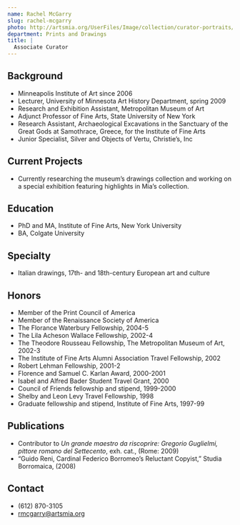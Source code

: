 ```yaml
---
name: Rachel McGarry
slug: rachel-mcgarry
photo: http://artsmia.org/UserFiles/Image/collection/curator-portraits/rachel-mcgarry.jpg
department: Prints and Drawings
title: |
  Associate Curator
---
```


## Background
- Minneapolis Institute of Art since 2006
- Lecturer, University of Minnesota Art History Department, spring 2009
- Research and Exhibition Assistant, Metropolitan Museum of Art
- Adjunct Professor of Fine Arts, State University of New York
- Research Assistant, Archaeological Excavations in the Sanctuary of the Great Gods at Samothrace, Greece, for the Institute of Fine Arts
- Junior Specialist, Silver and Objects of Vertu, Christie’s, Inc

## Current Projects
- Currently researching the museum’s drawings collection and working on a special exhibition featuring highlights in Mia’s collection.

## Education
- PhD and MA, Institute of Fine Arts, New York University
- BA, Colgate University

## Specialty
- Italian drawings, 17th- and 18th-century European art and culture

## Honors
- Member of the Print Council of America
- Member of the Renaissance Society of America
- The Florance Waterbury Fellowship, 2004-5
- The Lila Acheson Wallace Fellowship, 2002-4
- The Theodore Rousseau Fellowship, The Metropolitan Museum of Art, 2002-3
- The Institute of Fine Arts Alumni Association Travel Fellowship, 2002
- Robert Lehman Fellowship, 2001-2
- Florence and Samuel C. Karlan Award, 2000-2001
- Isabel and Alfred Bader Student Travel Grant, 2000
- Council of Friends fellowship and stipend, 1999-2000
- Shelby and Leon Levy Travel Fellowship, 1998
- Graduate fellowship and stipend, Institute of Fine Arts, 1997-99

## Publications
- Contributor to <em>Un grande maestro da riscoprire: Gregorio Guglielmi, pittore romano del Settecento</em>, exh. cat., (Rome: 2009)
- “Guido Reni, Cardinal Federico Borromeo’s Reluctant Copyist,” Studia Borromaica, (2008)

## Contact
* (612) 870-3105
* [rmcgarry@artsmia.org](mailto:rmcgarry@artsmia.org)
